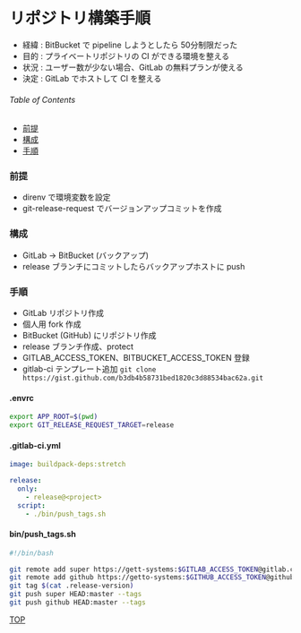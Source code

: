 # リポジトリ構築手順

- 経緯 : BitBucket で pipeline しようとしたら 50分制限だった
- 目的 : プライベートリポジトリの CI ができる環境を整える
- 状況 : ユーザー数が少ない場合、GitLab の無料プランが使える
- 決定 : GitLab でホストして CI を整える


###### Table of Contents

- [前提](#user-content-前提)
- [構成](#user-content-構成)
- [手順](#user-content-手順)


### 前提

- direnv で環境変数を設定
- git-release-request でバージョンアップコミットを作成


### 構成

- GitLab → BitBucket (バックアップ)
- release ブランチにコミットしたらバックアップホストに push


### 手順

- GitLab リポジトリ作成
- 個人用 fork 作成
- BitBucket (GitHub) にリポジトリ作成
- release ブランチ作成、protect
- GITLAB_ACCESS_TOKEN、BITBUCKET_ACCESS_TOKEN 登録
- gitlab-ci テンプレート追加 `git clone https://gist.github.com/b3db4b58731bed1820c3d88534bac62a.git`


#### .envrc

```bash
export APP_ROOT=$(pwd)
export GIT_RELEASE_REQUEST_TARGET=release
```

#### .gitlab-ci.yml

```yaml
image: buildpack-deps:stretch

release:
  only:
    - release@<project>
  script:
    - ./bin/push_tags.sh
```

#### bin/push_tags.sh

```bash
#!/bin/bash

git remote add super https://gett-systems:$GITLAB_ACCESS_TOKEN@gitlab.com/<project>.git
git remote add github https://getto-systems:$GITHUB_ACCESS_TOKEN@github.com/getto-systems/<path>.git
git tag $(cat .release-version)
git push super HEAD:master --tags
git push github HEAD:master --tags
```

[TOP](#user-content-リポジトリ構築手順)
